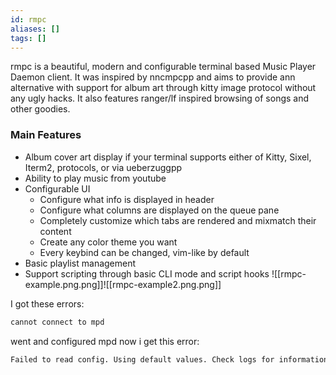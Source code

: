 ```yaml
---
id: rmpc
aliases: []
tags: []
---
```


rmpc is a beautiful, modern and configurable terminal based Music Player Daemon client. It was inspired by nncmpcpp and aims to provide ann alternative with support for album art through kitty image protocol without any ugly hacks. It also features ranger/lf inspired browsing of songs and other goodies. 

### Main Features
- Album cover art display if your terminal supports either of Kitty, Sixel, Iterm2, protocols, or via ueberzuggpp
- Ability to play music from youtube
- Configurable UI
	- Configure what info is displayed in header
	- Configure what columns are displayed on the queue pane
	- Completely customize which tabs are rendered and mixmatch their content
	- Create any color theme you want
	- Every keybind can be changed, vim-like by default
- Basic playlist management
- Support scripting through basic CLI mode and script hooks
![[rmpc-example.png.png]]![[rmpc-example2.png.png]]

I got these errors:
``` zsh
cannot connect to mpd
```
went and configured mpd
now i get this error:
```zsh
Failed to read config. Using default values. Check logs for information.
```
